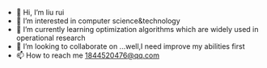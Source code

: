 - 👋 Hi, I’m liu rui
- 👀 I’m interested in computer science&technology
- 🌱 I’m currently learning optimization algorithms which are widely used in operational research
- 💞️ I’m looking to collaborate on ...well,I need improve my abilities first
- 📫 How to reach me 1844520476@qq.com

<!---
1844520476/1844520476 is a ✨ special ✨ repository because its `README.md` (this file) appears on your GitHub profile.
You can click the Preview link to take a look at your changes.
--->
